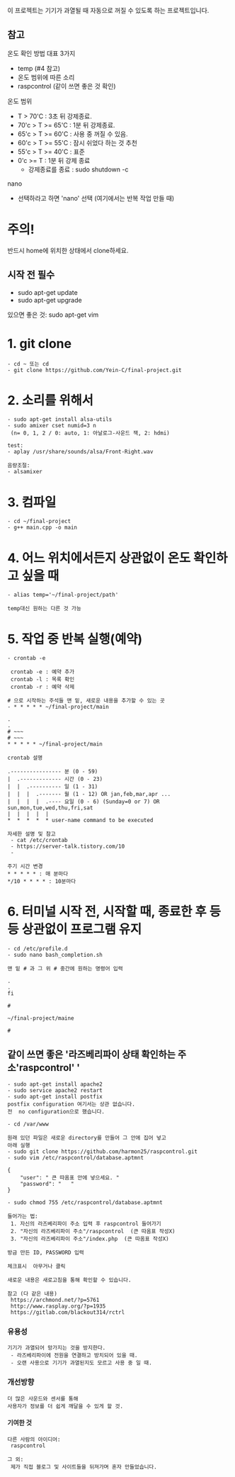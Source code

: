  이 프로젝트는 기기가 과열될 때 자동으로 꺼질 수 있도록 하는 프로젝트입니다.

참고
----
온도 확인 방법 대표 3가지
 - temp  (#4 참고)
 - 온도 범위에 따른 소리
 - raspcontrol  (같이 쓰면 좋은 것 확인)

온도 범위
 - T > 70'C : 3초 뒤 강제종료.
 - 70'c > T >= 65'C : 1분 뒤 강제종료.
 - 65'c > T >= 60'C : 사용 중 꺼질 수 있음.
 - 60'c > T >= 55'C : 잠시 쉬었다 하는 것 추천
 - 55'c > T >= 40'C : 표준
 - 0'c >= T : 1분 뒤 강제 종료
   * 강제종료를 종료 : sudo shutdown -c

nano
 - 선택하라고 하면 'nano' 선택 (여기에서는 반복 작업 만들 때)

주의!
=====

반드시 home에 위치한 상태에서 clone하세요.

시작 전 필수
------------
 - sudo apt-get update
 - sudo apt-get upgrade

있으면 좋은 것: sudo apt-get vim


# 1. git clone

	- cd ~ 또는 cd
	- git clone https://github.com/Yein-C/final-project.git

# 2. 소리를 위해서
	
	- sudo apt-get install alsa-utils
	- sudo amixer cset numid=3 n
	 (n= 0, 1, 2 / 0: auto, 1: 아날로그-사운드 잭, 2: hdmi)

	test:
	- aplay /usr/share/sounds/alsa/Front-Right.wav

	음량조절:
	- alsamixer

# 3. 컴파일

	- cd ~/final-project
	- g++ main.cpp -o main

# 4. 어느 위치에서든지 상관없이 온도 확인하고 싶을 때

	- alias temp='~/final-project/path'
	
	temp대신 원하는 다른 것 가능

# 5. 작업 중 반복 실행(예약)
	
	- crontab -e
	 
	 crontab -e : 예약 추가
	 crontab -l : 목록 확인
	 crontab -r : 예약 삭제
	
	# 으로 시작하는 주석들 맨 밑, 새로운 내용을 추가할 수 있는 곳
	- * * * * * ~/final-project/main
	
	.
	.
	# ~~~
	# ~~~
	* * * * * ~/final-project/main

	crontab 설명
	
	.---------------- 분 (0 - 59)
	|  .------------- 시간 (0 - 23)
	|  |  .---------- 일 (1 - 31)
	|  |  |  .------- 월 (1 - 12) OR jan,feb,mar,apr ...
	|  |  |  |  .---- 요일 (0 - 6) (Sunday=0 or 7) OR sun,mon,tue,wed,thu,fri,sat
	|  |  |  |  |
	*  *  *  *  * user-name command to be executed

	자세한 설명 및 참고
	 - cat /etc/crontab
	 - https://server-talk.tistory.com/10
	 - 
	
	주기 시간 변경
	* * * * * : 매 분마다
	*/10 * * * * : 10분마다
	
# 6. 터미널 시작 전, 시작할 때, 종료한 후 등등 상관없이 프로그램 유지

	- cd /etc/profile.d
	- sudo nano bash_completion.sh

	맨 밑 # 과 그 위 # 중간에 원하는 명령어 입력
	
	.
	.
	fi
	
	#
	
	~/final-project/maine
	
	#

## 같이 쓰면 좋은 '라즈베리파이 상태 확인하는 주소'raspcontrol' '

	- sudo apt-get install apache2
	- sudo service apache2 restart
	- sudo apt-get install postfix
	postfix configuration 여기서는 상관 없습니다.
 	전  no configuration으로 했습니다.
	
	- cd /var/www

	원래 있던 파일은 새로운 directory를 만들어 그 안에 집어 넣고
	아래 실행 
	- sudo git clone https://github.com/harmon25/raspcontrol.git
	- sudo vim /etc/raspcontrol/database.aptmnt

	{
		"user": " 큰 따옴표 안에 넣으세요. "
		"password": "   "
	}

	- sudo chmod 755 /etc/raspcontrol/database.aptmnt

	들어가는 법:
	 1. 자신의 라즈베리파이 주소 입력 후 raspcontrol 들어가기
	 2. "자신의 라즈베리파이 주소"/raspcontrol  (큰 따옴표 작성X)
	 3. "자신의 라즈베리파이 주소"/index.php  (큰 따옴표 작성X)

	방금 만든 ID, PASSWORD 입력
	
	체크표시  아무거나 클릭

	새로운 내용은 새로고침을 통해 확인할 수 있습니다.

	참고 (다 같은 내용)
	 https://archmond.net/?p=5761
	 http://www.rasplay.org/?p=1935
	 https://gitlab.com/blackout314/rctrl

### 유용성
	
	기기가 과열되어 망가지는 것을 방지한다.
	 - 라즈베리파이에 전원을 연결하고 방치되어 있을 때.
	 - 오랜 사용으로 기기가 과열된지도 모르고 사용 중 일 때.

### 개선방향

	더 많은 사운드와 센서를 통해
	사용자가 정보를 더 쉽게 깨달을 수 있게 할 것.


#### 기여한 것

	다른 사람의 아이디어:
	 raspcontrol

	그 외:
	 제가 직접 블로그 및 사이트들을 뒤져가며 혼자 만들었습니다.
